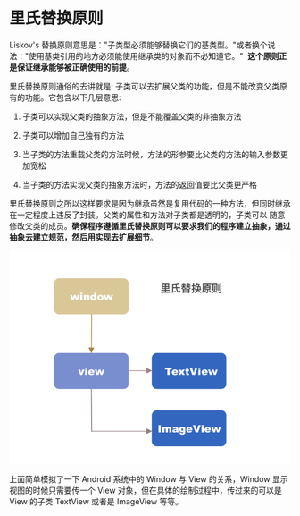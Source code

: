 # 里氏替换原则

Liskov's 替换原则意思是："子类型必须能够替换它们的基类型。"或者换个说法："使用基类引用的地方必须能使用继承类的对象而不必知道它。" 
__这个原则正是保证继承能够被正确使用的前提__。

里氏替换原则通俗的去讲就是: 子类可以去扩展父类的功能，但是不能改变父类原有的功能。它包含以下几层意思:

1. 子类可以实现父类的抽象方法，但是不能覆盖父类的非抽象方法

2. 子类可以增加自己独有的方法

3. 当子类的方法重载父类的方法时候，方法的形参要比父类的方法的输入参数更加宽松

4. 当子类的方法实现父类的抽象方法时，方法的返回值要比父类更严格

里氏替换原则之所以这样要求是因为继承虽然是复用代码的一种方法，但同时继承在一定程度上违反了封装。父类的属性和方法对子类都是透明的，子类可以
随意修改父类的成员。__确保程序遵循里氏替换原则可以要求我们的程序建立抽象，通过抽象去建立规范，然后用实现去扩展细节__。

![WindowAndView](https://github.com/xianfeng92/Awsome-Android/blob/master/SOLID/images/WindowAndView.png)

上面简单模拟了一下 Android 系统中的 Window 与 View 的关系，Window 显示视图的时候只需要传一个 View 对象，但在具体的绘制过程中，传过来的可以是 
View 的子类 TextView 或者是 ImageView 等等。

